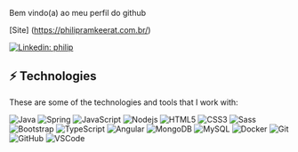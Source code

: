 
Bem vindo(a) ao meu perfil do github

[Site] (https://philipramkeerat.com.br/)
<!-- [My Site/ Portfolio](https://philipramkeerat.github.io/profile/) -->



<!-- [![Twitter Follow](https://img.shields.io/twitter/follow/PhilipRamkeerat?style=social)](https://twitter.com/PhilipRamkeerat) -->

[![Linkedin: philip](https://img.shields.io/badge/-Linkedin-blue?style=flat-square&logo=Linkedin&logoColor=white&link=https://www.linkedin.com/in/philip-ramkeerat/)](https://www.linkedin.com/in/philip-ramkeerat/)

## ⚡ Technologies

These are some of the technologies and tools that I work with:

![Java](https://img.shields.io/badge/-Java-007396?style=flat-square&logo=java)
![Spring](https://img.shields.io/badge/-Spring-6DB33F?style=flat-square&logo=spring&logoColor=white)
![JavaScript](https://img.shields.io/badge/-JavaScript-black?style=flat-square&logo=javascript)
![Nodejs](https://img.shields.io/badge/-Nodejs-339933?style=flat-square&logo=Node.js&logoColor=white)
![HTML5](https://img.shields.io/badge/-HTML5-E34F26?style=flat-square&logo=html5&logoColor=white)
![CSS3](https://img.shields.io/badge/-CSS3-1572B6?style=flat-square&logo=css3)
![Sass](https://img.shields.io/badge/-Sass-CC6699?style=flat-square&logo=sass&logoColor=white)
![Bootstrap](https://img.shields.io/badge/-Bootstrap-563D7C?style=flat-square&logo=bootstrap)
![TypeScript](https://img.shields.io/badge/-TypeScript-007ACC?style=flat-square&logo=typescript)
![Angular](https://img.shields.io/badge/-Angular-DD0031?style=flat-square&logo=angular)
![MongoDB](https://img.shields.io/badge/-MongoDB-black?style=flat-square&logo=mongodb)
![MySQL](https://img.shields.io/badge/-MySQL-4479A1?style=flat-square&logo=mysql&logoColor=white)
![Docker](https://img.shields.io/badge/-Docker-2496ED?style=flat-square&logo=docker&logoColor=white)
![Git](https://img.shields.io/badge/-Git-black?style=flat-square&logo=git)
![GitHub](https://img.shields.io/badge/-GitHub-181717?style=flat-square&logo=github)
![VSCode](https://img.shields.io/badge/-VSCode-007ACC?style=flat-square&logo=visual-studio-code&logoColor=white)
